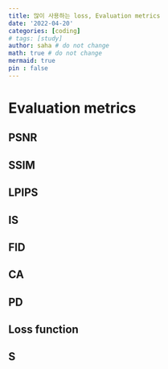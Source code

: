 ```yaml
---
title: 많이 사용하는 loss, Evaluation metrics
date: '2022-04-20'
categories: [coding]
# tags: [study]
author: saha # do not change
math: true # do not change
mermaid: true
pin : false
---
```


# Evaluation metrics

## PSNR

## SSIM

## LPIPS

## IS

## FID

## CA

## PD

## Loss function

## S